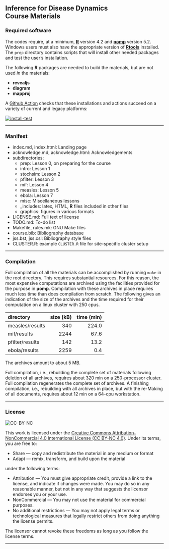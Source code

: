 Inference for Disease Dynamics<br>Course Materials
--------------------------------------------------

### Required software

The codes require, at a minimum, [**R**](https://cran.r-project.org/)
version 4.2 and [**pomp**](https://kingaa.github.io/pomp/) version 5.2.
Windows users must also have the appropriate version of
[**Rtools**](https://cran.r-project.org/bin/windows/Rtools/) installed.
The `prep` directory contains scripts that will install other needed
packages and test the user’s installation.

The following **R** packages are needed to build the materials, but are
not used *in* the materials:

-   **revealjs**
-   **diagram**
-   **mapproj**

A [Github Action](https://github.com/kingaa/serrapilheira/actions)
checks that these installations and actions succeed on a variety of
current and legacy platforms:

[![install-test](https://github.com/kingaa/serrapilheira/actions/workflows/install-test.yml/badge.svg)](https://github.com/kingaa/serrapilheira/actions/workflows/install-test.yml)

------------------------------------------------------------------------

### Manifest

-   index.md, index.html: Landing page
-   acknowledge.md, acknowledge.html: Acknowledgements
-   subdirectories:
    -   prep: Lesson 0, on preparing for the course
    -   intro: Lesson 1
    -   stochsim: Lesson 2
    -   pfilter: Lesson 3
    -   mif: Lesson 4
    -   measles: Lesson 5
    -   ebola: Lesson 7
    -   misc: Miscellaneous lessons
    -   \_includes: latex, HTML, **R** files included in other files
    -   graphics: figures in various formats
-   LICENSE.md: Full text of license
-   TODO.md: To-do list
-   Makefile, rules.mk: GNU Make files
-   course.bib: Bibliography database
-   jss.bst, jss.csl: Bibliography style files
-   CLUSTER.R: example `CLUSTER.R` file for site-specific cluster setup

------------------------------------------------------------------------

### Compilation

Full compilation of all the materials can be accomplished by running
`make` in the root directory. This requires substantial resources. For
this reason, the most expensive computations are archived using the
facilities provided for the purpose in **pomp**. Compilation with these
archives in place requires much less time than does compilation from
scratch. The following gives an indication of the size of the archives
and the time required for their computation on a linux cluster with
250 cpus.

<table>
<thead>
<tr class="header">
<th style="text-align: left;">directory</th>
<th style="text-align: right;">size (kB)</th>
<th style="text-align: right;">time (min)</th>
</tr>
</thead>
<tbody>
<tr class="odd">
<td style="text-align: left;">measles/results</td>
<td style="text-align: right;">340</td>
<td style="text-align: right;">224.0</td>
</tr>
<tr class="even">
<td style="text-align: left;">mif/results</td>
<td style="text-align: right;">2244</td>
<td style="text-align: right;">67.6</td>
</tr>
<tr class="odd">
<td style="text-align: left;">pfilter/results</td>
<td style="text-align: right;">142</td>
<td style="text-align: right;">13.2</td>
</tr>
<tr class="even">
<td style="text-align: left;">ebola/results</td>
<td style="text-align: right;">2259</td>
<td style="text-align: right;">0.4</td>
</tr>
</tbody>
</table>

The archives amount to about 5 MB.

Full compilation, i.e., rebuilding the complete set of materials
following deletion of all archives, requires about 320 min on a
250-processor cluster. Full compilation regenerates the complete set of
archives. A finishing compilation, i.e., rebuilding with all archives in
place, but with the re-Making of all documents, requires about 12 min on
a 64-cpu workstation.

------------------------------------------------------------------------

### License

![CC-BY-NC](https://i.creativecommons.org/l/by-nc/4.0/88x31.png)

This work is licensed under the [Creative Commons
Attribution-NonCommercial 4.0 International License (CC BY-NC
4.0)](https://creativecommons.org/licenses/by-nc/4.0/). Under its terms,
you are free to:

-   Share — copy and redistribute the material in any medium or format
-   Adapt — remix, transform, and build upon the material

under the following terms:

-   Attribution — You must give appropriate credit, provide a link to
    the license, and indicate if changes were made. You may do so in any
    reasonable manner, but not in any way that suggests the licensor
    endorses you or your use.
-   NonCommercial — You may not use the material for commercial
    purposes.
-   No additional restrictions — You may not apply legal terms or
    technological measures that legally restrict others from doing
    anything the license permits.

The licensor cannot revoke these freedoms as long as you follow the
license terms.

------------------------------------------------------------------------
